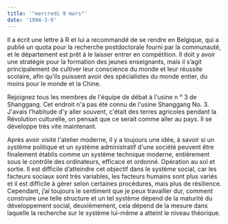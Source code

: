 ```yaml
---
title: '"mercredi 9 mars"'
date: '1994-3-9'
---
```


Il a écrit une lettre à R et lui a recommandé de se rendre en Belgique, qui a publié un quota pour la recherche postdoctorale fourni par la communauté, et le département est prêt à le laisser entrer en compétition. Il doit y avoir une stratégie pour la formation des jeunes enseignants, mais il s’agit principalement de cultiver leur conscience du monde et leur réussite scolaire, afin qu’ils puissent avoir des spécialistes du monde entier, du moins pour le monde et la Chine.

Rejoignez tous les membres de l'équipe de débat à l'usine n ° 3 de Shanggang. Cet endroit n'a pas été connu de l'usine Shanggang No. 3. J'avais l'habitude d'y aller souvent, c'était des terres agricoles pendant la Révolution culturelle, on pensait que ce serait comme aller au pays. Il se développe très vite maintenant.

Après avoir visité l'atelier moderne, il y a toujours une idée, à savoir si un système politique et un système administratif d'une société peuvent être finalement établis comme un système technique moderne, entièrement sous le contrôle des ordinateurs, efficace et ordonné. Opération au sol et sortie. Il est difficile d’atteindre cet objectif dans le système social, car les facteurs sociaux sont très variables, les facteurs humains sont plus variés et il est difficile à gérer selon certaines procédures, mais plus de résilience. Cependant, j’ai toujours le sentiment que je peux travailler dur, comment construire une telle structure et un tel système dépend de la maturité du développement social, deuxièmement, cela dépend de la mesure dans laquelle la recherche sur le système lui-même a atteint le niveau théorique.

